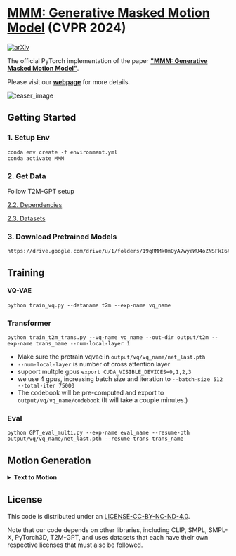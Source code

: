 # [MMM: Generative Masked Motion Model](https://exitudio.github.io/MMM-page/) (CVPR 2024)
[![arXiv](https://img.shields.io/badge/arXiv-<2312.03596>-<COLOR>.svg)](https://arxiv.org/abs/2312.03596)

The official PyTorch implementation of the paper [**"MMM: Generative Masked Motion Model"**](https://arxiv.org/abs/2312.03596).

Please visit our [**webpage**](https://exitudio.github.io/MMM-page/) for more details.

![teaser_image](https://exitudio.github.io/MMM-page/assets/head.jpg)


## Getting Started
### 1. Setup Env
```
conda env create -f environment.yml
conda activate MMM
```
### 2. Get Data
Follow T2M-GPT setup

[2.2. Dependencies](https://github.com/Mael-zys/T2M-GPT?tab=readme-ov-file#22-dependencies)

[2.3. Datasets](https://github.com/Mael-zys/T2M-GPT?tab=readme-ov-file#23-datasets)

### 3. Download Pretrained Models
```
https://drive.google.com/drive/u/1/folders/19qRMMk0mQyA7wyeWU4oZNSFkI6tLxGPN
```

## Training
#### VQ-VAE
```
python train_vq.py --dataname t2m --exp-name vq_name
```

### Transformer

```
python train_t2m_trans.py --vq-name vq_name --out-dir output/t2m --exp-name trans_name --num-local-layer 1
```
- Make sure the pretrain vqvae in ```output/vq/vq_name/net_last.pth``` <br>
- ```--num-local-layer``` is number of cross attention layer <br>
- support multple gpus ```export CUDA_VISIBLE_DEVICES=0,1,2,3``` <br>
- we use 4 gpus, increasing batch size and iteration to ```--batch-size 512 --total-iter 75000```
- The codebook will be pre-computed and export to ```output/vq/vq_name/codebook``` (It will take a couple minutes.)


### Eval
```
python GPT_eval_multi.py --exp-name eval_name --resume-pth output/vq/vq_name/net_last.pth --resume-trans trans_name
```

## Motion Generation
<details>
  <summary><b>Text to Motion</b></summary>
  
  ```bash
  python generate.py --resume-pth '/path/to/vqvae.pth' --resume-trans 'path/to/trans.pth' --text 'the person crouches and walks forward.' --length 156
  ``````
</details>

<!-- <details>
  <summary><b>Motion Temporal Editing</b></summary>
</details>

<details>
  <summary><b>Upper Body Editing</b></summary>
</details>

<details>
  <summary><b>Long Range Motion Generation</b></summary>
</details> -->


## License
This code is distributed under an [LICENSE-CC-BY-NC-ND-4.0](LICENSE-CC-BY-NC-ND-4.0.md).

Note that our code depends on other libraries, including CLIP, SMPL, SMPL-X, PyTorch3D, T2M-GPT, and uses datasets that each have their own respective licenses that must also be followed.
